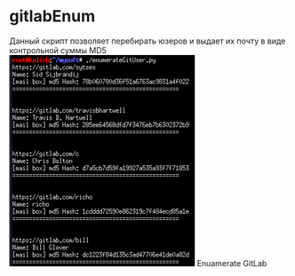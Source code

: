 # gitlabEnum
Данный скрипт позволяет перебирать юзеров и выдает их почту в виде контрольной суммы MD5 
![screenshot of sample](https://github.com/kombat1/gitlabEnum/blob/master/Screenshot_2020-09-23_01-18-36.png)
Enuamerate GitLab
